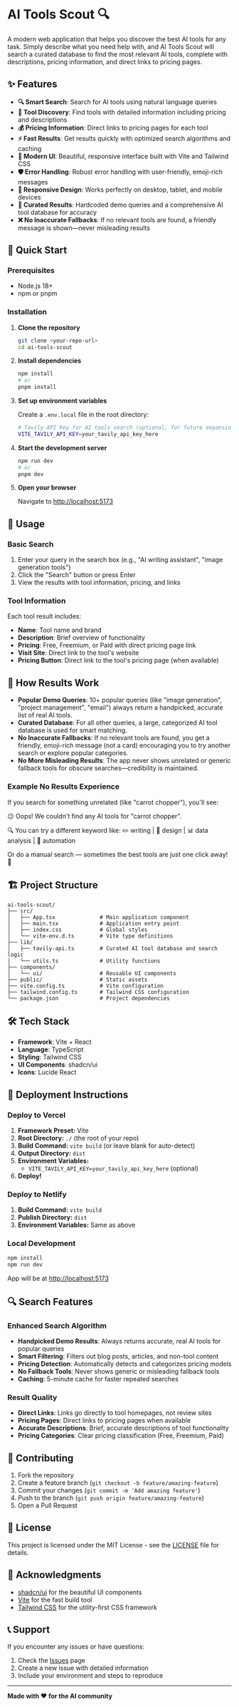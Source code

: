 # AI Tools Scout 🔍

A modern web application that helps you discover the best AI tools for any task. Simply describe what you need help with, and AI Tools Scout will search a curated database to find the most relevant AI tools, complete with descriptions, pricing information, and direct links to pricing pages.

## ✨ Features

- **🔍 Smart Search**: Search for AI tools using natural language queries
- **🎯 Tool Discovery**: Find tools with detailed information including pricing and descriptions
- **💰 Pricing Information**: Direct links to pricing pages for each tool
- **⚡ Fast Results**: Get results quickly with optimized search algorithms and caching
- **🎨 Modern UI**: Beautiful, responsive interface built with Vite and Tailwind CSS
- **🛡️ Error Handling**: Robust error handling with user-friendly, emoji-rich messages
- **📱 Responsive Design**: Works perfectly on desktop, tablet, and mobile devices
- **🧠 Curated Results**: Hardcoded demo queries and a comprehensive AI tool database for accuracy
- **❌ No Inaccurate Fallbacks**: If no relevant tools are found, a friendly message is shown—never misleading results

## 🚀 Quick Start

### Prerequisites

- Node.js 18+ 
- npm or pnpm

### Installation

1. **Clone the repository**
   ```bash
   git clone <your-repo-url>
   cd ai-tools-scout
   ```

2. **Install dependencies**
   ```bash
   npm install
   # or
   pnpm install
   ```

3. **Set up environment variables**
   
   Create a `.env.local` file in the root directory:
   ```bash
   # Tavily API Key for AI tools search (optional, for future expansion)
   VITE_TAVILY_API_KEY=your_tavily_api_key_here
   ```

4. **Start the development server**
   ```bash
   npm run dev
   # or
   pnpm dev
   ```

5. **Open your browser**
   
   Navigate to [http://localhost:5173](http://localhost:5173)

## 📖 Usage

### Basic Search
1. Enter your query in the search box (e.g., "AI writing assistant", "image generation tools")
2. Click the "Search" button or press Enter
3. View the results with tool information, pricing, and links

### Tool Information
Each tool result includes:
- **Name**: Tool name and brand
- **Description**: Brief overview of functionality
- **Pricing**: Free, Freemium, or Paid with direct pricing page link
- **Visit Site**: Direct link to the tool's website
- **Pricing Button**: Direct link to the tool's pricing page (when available)

## 🧠 How Results Work

- **Popular Demo Queries**: 10+ popular queries (like "image generation", "project management", "email") always return a handpicked, accurate list of real AI tools.
- **Curated Database**: For all other queries, a large, categorized AI tool database is used for smart matching.
- **No Inaccurate Fallbacks**: If no relevant tools are found, you get a friendly, emoji-rich message (not a card) encouraging you to try another search or explore popular categories.
- **No More Misleading Results**: The app never shows unrelated or generic fallback tools for obscure searches—credibility is maintained.

### Example No Results Experience

If you search for something unrelated (like "carrot chopper"), you'll see:

😕 Oops! We couldn't find any AI tools for "carrot chopper".

🔍 You can try a different keyword like:
✏️ writing | 🎨 design | 📊 data analysis | 🤖 automation

Or do a manual search — sometimes the best tools are just one click away! 🧭

## 🏗️ Project Structure

```
ai-tools-scout/
├── src/
│   ├── App.tsx              # Main application component
│   ├── main.tsx             # Application entry point
│   ├── index.css            # Global styles
│   └── vite-env.d.ts        # Vite type definitions
├── lib/
│   ├── tavily-api.ts        # Curated AI tool database and search logic
│   └── utils.ts             # Utility functions
├── components/
│   └── ui/                  # Reusable UI components
├── public/                  # Static assets
├── vite.config.ts           # Vite configuration
├── tailwind.config.ts       # Tailwind CSS configuration
└── package.json             # Project dependencies
```

## 🛠️ Tech Stack

- **Framework**: Vite + React
- **Language**: TypeScript
- **Styling**: Tailwind CSS
- **UI Components**: shadcn/ui
- **Icons**: Lucide React

## 🚀 Deployment Instructions

### Deploy to Vercel
1. **Framework Preset:** Vite
2. **Root Directory:** `./` (the root of your repo)
3. **Build Command:** `vite build` (or leave blank for auto-detect)
4. **Output Directory:** `dist`
5. **Environment Variables:**
   - `VITE_TAVILY_API_KEY=your_tavily_api_key_here` (optional)
6. **Deploy!**

### Deploy to Netlify
1. **Build Command:** `vite build`
2. **Publish Directory:** `dist`
3. **Environment Variables:** Same as above

### Local Development
```bash
npm install
npm run dev
```
App will be at [http://localhost:5173](http://localhost:5173)

## 🔍 Search Features

### Enhanced Search Algorithm
- **Handpicked Demo Results**: Always returns accurate, real AI tools for popular queries
- **Smart Filtering**: Filters out blog posts, articles, and non-tool content
- **Pricing Detection**: Automatically detects and categorizes pricing models
- **No Fallback Tools**: Never shows generic or misleading fallback tools
- **Caching**: 5-minute cache for faster repeated searches

### Result Quality
- **Direct Links**: Links go directly to tool homepages, not review sites
- **Pricing Pages**: Direct links to pricing pages when available
- **Accurate Descriptions**: Brief, accurate descriptions of tool functionality
- **Pricing Categories**: Clear pricing classification (Free, Freemium, Paid)

## 🤝 Contributing

1. Fork the repository
2. Create a feature branch (`git checkout -b feature/amazing-feature`)
3. Commit your changes (`git commit -m 'Add amazing feature'`)
4. Push to the branch (`git push origin feature/amazing-feature`)
5. Open a Pull Request

## 📝 License

This project is licensed under the MIT License - see the [LICENSE](LICENSE) file for details.

## 🙏 Acknowledgments

- [shadcn/ui](https://ui.shadcn.com/) for the beautiful UI components
- [Vite](https://vitejs.dev/) for the fast build tool
- [Tailwind CSS](https://tailwindcss.com/) for the utility-first CSS framework

## 📞 Support

If you encounter any issues or have questions:

1. Check the [Issues](../../issues) page
2. Create a new issue with detailed information
3. Include your environment and steps to reproduce

---

**Made with ❤️ for the AI community** 